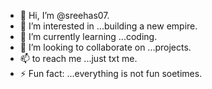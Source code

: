 - 👋 Hi, I’m @sreehas07.
- 👀 I’m interested in ...building a new empire.
- 🌱 I’m currently learning ...coding.
- 💞️ I’m looking to collaborate on ...projects.
- 📫 to reach me ...just txt me.
- ⚡ Fun fact: ...everything is not fun soetimes.

<!---
sreehas07/sreehas07 is a ✨ special ✨ repository because its `README.md` (this file) appears on your GitHub profile.
You can click the Preview link to take a look at your changes.
--->
